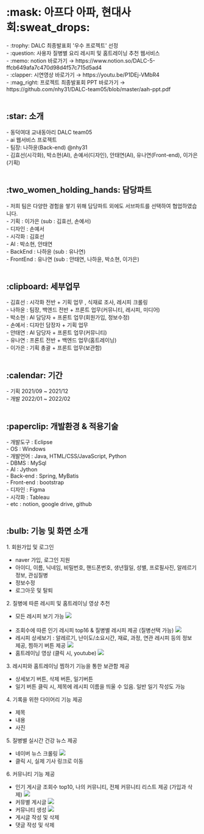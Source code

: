 <br>
<h1>:mask: 아프다 아파, 현대사회:sweat_drops:</h1>
- :trophy: DALC 최종발표회 '우수 프로젝트' 선정 <br>
- :question: 사용자 질병별 요리 레시피 및 홈트레이닝 추천 웹서비스 <br>
- :memo: notion 바로가기 → https://www.notion.so/DALC-5-ffcb649afa7c470d98d4f57c715d5ad4 <br>
- :clapper: 시연영상 바로가기 → https://youtu.be/P1DEj-VMbR4 <br>
- :mag_right: 프로젝트 최종발표회 PPT 바로가기 → https://github.com/nhy31/DALC-team05/blob/master/aah-ppt.pdf <br>

<br>
<h2>:star: 소개</h2>
- 동덕여대 교내동아리 DALC team05 <br>
- ai 웹서비스 프로젝트 <br>
- 팀장: 나하윤(Back-end) @nhy31 <br>
- 김효선(시각화), 박소현(AI), 손예서(디자인), 안태연(AI), 유나연(Front-end), 이가은(기획) <br>

<br>
<h2>:two_women_holding_hands: 담당파트</h2>
- 저희 팀은 다양한 경험을 쌓기 위해 담당파트 외에도 서브파트를 선택하여 협업하였습니다. <br>
- 기획 : 이가은 (sub : 김효선, 손예서)<br>
- 디자인 : 손예서 <br>
- 시각화 : 김효선  <br>
- AI : 박소현, 안태연 <br>
- BackEnd : 나하윤 (sub : 유나연) <br>
- FrontEnd : 유나연 (sub : 안태연, 나하윤, 박소현, 이가은) <br> 

<br>
<h2>:clipboard: 세부업무</h2>
- 김효선 : 시각화 전반 + 기획 업무 , 식재료 조사, 레시피 크롤링  <br>
- 나하윤 : 팀장, 백엔드 전반 + 프론트 업무(커뮤니티, 레시피, 미디어)  <br>
- 박소현 : AI 담당자 + 프론트 업무(회원가입, 정보수정)  <br>
- 손예서 : 디자인 담장자 + 기획 업무  <br>
- 안태연 : AI 담당자 + 프론트 업무(커뮤니티)  <br>
- 유나연 : 프론트 전반 + 백엔드 업무(홈트레이닝)  <br>
- 이가은 : 기획 총괄 + 프론트 업무(보관함)  <br>

<br>
<h2>:calendar: 기간</h2>
- 기획 2021/09 ~ 2021/12 <br>
- 개발 2022/01 ~ 2022/02 <br>

<br>
<h2>:paperclip: 개발환경 & 적용기술 </h2>
- 개발도구 : Eclipse <br>
- OS : Windows <br>
- 개발언어 : Java, HTML/CSS/JavaScript, Python <br>
- DBMS :  MySql <br>
- AI : Jython<br>
- Back-end : Spring, MyBatis <br>
- Front-end : bootstrap <br>
- 디자인 : Figma <br>
- 시각화 : Tableau <br>
- etc : notion, google drive, github <br>

<br>
<h2>:bulb: 기능 및 화면 소개 </h2> 
1. 회원가입 및 로그인 
  <ul>
   <li> naver 가입, 로그인 지원</li>
   <li> 아이디, 이름, 닉네임, 비밀번호, 핸드폰번호, 생년월일, 성별, 프로필사진, 알레르기 정보, 관심질병 </li>
   <li> 정보수정 </li>
   <li> 로그아웃 및 탈퇴 </li>
  </ul>
2. 질병에 따른 레시피 및 홈트레이닝 영상 추천 <br> 
  <ul>
   <li> 모든 레시피 보기 가능 <img src="https://user-images.githubusercontent.com/59862742/156925025-071bf92a-fcd3-4cf7-8931-2c2d0802da73.png"></li><br>
   <li> 조회수에 따른 인기 레시피 top16 & 질병별 레시피 제공 (질병선택 가능) <img src="https://user-images.githubusercontent.com/59862742/156925035-1e3d16d9-2bd6-40f6-91af-d8790723d26e.png"> </li>
   <li> 레시피 상세보기 : 알레르기, 난이도/소요시간, 재료, 과정, 연관 레시피 등의 정보 제공, 찜하기 버튼 제공 <img src="https://user-images.githubusercontent.com/59862742/156925034-d6ee7936-0d40-4c1a-8f3b-6cb729e2f315.png"> </li>
   <li> 홈트레이닝 영상 (클릭 시, youtube) <img src="https://user-images.githubusercontent.com/59862742/156925040-1180cc57-050b-4580-9559-e1d5c27a1f5f.png"></li>
  </ul>
3. 레시피와 홈트레이닝 찜하기 기능을 통한 보관함 제공 <br>
  <ul>
   <li> 상세보기 버튼, 삭제 버튼, 일기버튼 </li>
   <li>일기 버튼 클릭 시, 제목에 레시피 이름을 띄울 수 있음. 일반 일기 작성도 가능 </li>  
  </ul>
4. 기록을 위한 다이어리 기능 제공 <br> 
  <ul>
   <li>제목</li>
   <li>내용</li>
   <li>사진</li>
  </ul>
5. 질병별 실시간 건강 뉴스 제공 <br>
  <ul>
   <li>네이버 뉴스 크롤링 <img src="https://user-images.githubusercontent.com/59862742/156925036-3993b83f-94de-4020-bf68-b7faf47c887c.png"></li>
   <li>클릭 시, 실제 기사 링크로 이동</li>
  </ul>
6. 커뮤니티 기능 제공 <br>
  <ul>
   <li>인기 게시글 조회수 top10, 나의 커뮤니티, 전체 커뮤니티 리스트 제공 (가입과 삭제) <img src="https://user-images.githubusercontent.com/59862742/156925037-0661af60-9eeb-4f30-824a-4940363c78fc.png"></li>
   <li>커뮤별 게시글 <img src="https://user-images.githubusercontent.com/59862742/156925038-01d2fbba-735c-4f43-840b-52a04ed28ae0.png"></li>
   <li>커뮤니티 생성 <img src="https://user-images.githubusercontent.com/59862742/156925039-ca5f6208-8b77-4875-872d-ac61faf01db1.png"></li>
   <li>게시글 작성 및 삭제</li>
   <li>댓글 작성 및 삭제</li>
  </ul>





